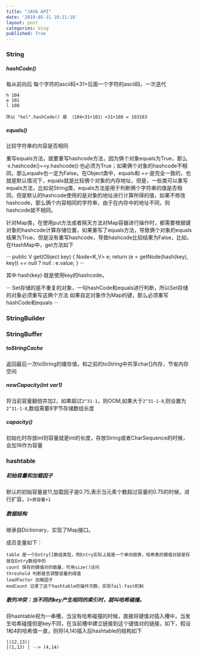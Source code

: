 ```yaml
---
title: "JAVA API"
date: '2019-05-31 10:21:18' 
layout: post 
categories: blog
published: True
---
```


### String

##### hashCode()

每从前向后 每个字符的ascii码×31+后面一个字符的ascii码，一次迭代

```
h 104
e 101
l 108

所以 "hel".hashCode() 是 （104×31+101）×31+108 = 103183
```

##### equals()

比较字符串的内容是否相同

重写equals方法，就要重写hashcode方法，因为俩个对象equals为True，那么·x.hashcode()==y.hashcode()·也必须为True；如果俩个对象的hashcode不相同，那么equals也一定为False。在Object类中，equals和·==·是完全一致的，也就是默认情况下，equals就是比较俩个对象的内存地址，但是，一些类可以重写equals方法，比如说String类，equals方法是用于判断俩个字符串的值是否相同，但是默认的hashcode使用的是对象的地址进行计算所得的值，如果不修改hashcode，那么俩个内容相同的字符串，由于在内存中的地址不同，则hashcode就不相同。

针对Map类，在使用put方法或者隔天方法对Map容器进行操作时，都需要根据键对象的hashcode计算存储位置，如果重写了equals方法，导致俩个对象的equals结果为True，但是没有重写hashcode，导致hashcode比较结果为False，比如，在HashMap中，get方法如下

···
public V get(Object key) {
     Node<K,V> e;
     return (e = getNode(hash(key), key)) == null ? null : e.value;
}
···

其中·hash(key)·就是使用key的hashcode。

···
Set存储的是不重复的对象，一句hashCode和equals进行判断，所以Set存储的对象必须重写这俩个方法
如果自定对象作为Map的键，那么必须重写hashCode和equals
···

### StringBuilder

### StringBuffer

##### toStringCache

返回最后一次toString的缓存值，和之前的toString中共享char[]内存，节省内存空间

##### newCapacity(int var1)

将当前容量翻倍并加2，如果超过`2^31-1`，则OOM,如果大于`2^31-1-8`,则设置为`2^31-1-8`,数组需要8字节存储数组长度

##### capacity()

初始化时存放int则容量就是int的长度，存放String或者CharSequence的时候，会加16作为容量

### hashtable

##### 初始容量和加载因子

默认的初始容量是11,加载因子是0.75,表示当元素个数超过容量的0.75的时候，进行扩容，`2×原容量+1`

##### 数据结构

继承自Dictionary，实现了Map接口。

成员变量如下：

```
table 是一个Entry[]数组类型，而Entry实际上就是一个单向链表，哈希表的键值对就是存放在Entry数组中的
count 保存的键值对的数量，可用size()访问
threshold 判断是否调整容量的阈值
loadFactor 加载因子
modCount 记录了这个hashtable的操作次数，实现fail-fast机制
```

##### 散列冲突：当不同的key产生相同的索引时，就叫哈希碰撞。

将hashtable视为一串槽，当没有哈希碰撞的时候，直接将键值对插入槽中，当发生哈希碰撞但是key不同，在当前槽中建立链接到这个键值对的链接，如下，假设1和4的哈希值一直，则将(4,14)插入后hashtable的结构如下

```
|(12,13)|
|(1,13) | --> (4,14)
```
